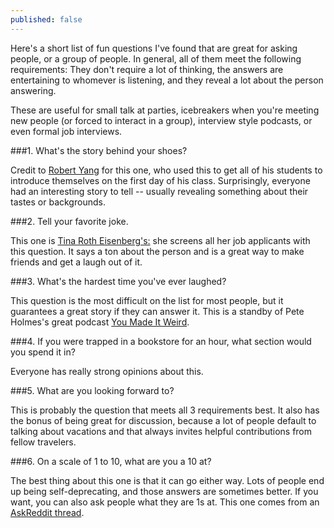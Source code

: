 ```yaml
---
published: false
---
```


Here's a short list of fun questions I've found that are great for asking people, or a group of people. In general, all of them meet the following requirements: They don't require a lot of thinking, the answers are entertaining to whomever is listening, and they reveal a lot about the person answering.

These are useful for small talk at parties, icebreakers when you're meeting new people (or forced to interact in a group), interview style podcasts, or even formal job interviews.

###1. What's the story behind your shoes?

Credit to [Robert Yang](https://twitter.com/radiatoryang) for this one, who used this to get all of his students to introduce themselves on the first day of his class. Surprisingly, everyone had an interesting story to tell -- usually revealing something about their tastes or backgrounds.

###2. Tell your favorite joke.

This one is [Tina Roth Eisenberg's:](https://spoken.co/t/2316675) she screens all her job applicants with this question. It says a ton about the person and is a great way to make friends and get a laugh out of it.

###3. What's the hardest time you've ever laughed?

This question is the most difficult on the list for most people, but it guarantees a great story if they can answer it. This is a standby of Pete Holmes's great podcast [You Made It Weird](http://nerdist.com/tag/you-made-it-weird/).

###4. If you were trapped in a bookstore for an hour, what section would you spend it in?

Everyone has really strong opinions about this.

###5. What are you looking forward to?

This is probably the question that meets all 3 requirements best. It also has the bonus of being great for discussion, because a lot of people default to talking about vacations and that always invites helpful contributions from fellow travelers.

###6. On a scale of 1 to 10, what are you a 10 at?

The best thing about this one is that it can go either way. Lots of people end up being self-deprecating, and those answers are sometimes better. If you want, you can also ask people what they are 1s at. This one comes from an [AskReddit thread](http://www.reddit.com/r/askreddit/comments/3dg2gp/). 
